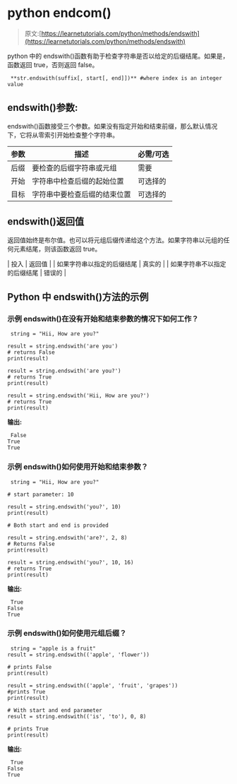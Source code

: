 # python endcom()

> 原文:[https://learnetutorials.com/python/methods/endswith](https://learnetutorials.com/python/methods/endswith)

python 中的 endswith()函数有助于检查字符串是否以给定的后缀结尾。如果是，函数返回 true，否则返回 false。

```
 **str.endswith(suffix[, start[, end]])** #where index is an integer value 

```

## endswith()参数:

endswith()函数接受三个参数。如果没有指定开始和结束前缀，那么默认情况下，它将从零索引开始检查整个字符串。

| 参数 | 描述 | 必需/可选 |
| --- | --- | --- |
| 后缀 | 要检查的后缀字符串或元组 | 需要 |
| 开始 | 字符串中检查后缀的起始位置 | 可选择的 |
| 目标 | 字符串中要检查后缀的结束位置 | 可选择的 |

## endswith()返回值

返回值始终是布尔值。也可以将元组后缀传递给这个方法。如果字符串以元组的任何元素结尾，则该函数返回 true。

| 投入 | 返回值 |
| 如果字符串以指定的后缀结尾 | 真实的 |
| 如果字符串不以指定的后缀结尾 | 错误的 |

## Python 中 endswith()方法的示例

### 示例 endswith()在没有开始和结束参数的情况下如何工作？

```
 string = "Hii, How are you?"

result = string.endswith('are you')
# returns False
print(result)

result = string.endswith('are you?')
# returns True
print(result)

result = string.endswith('Hii, How are you?')
# returns True
print(result) 

```

**输出:**

```
 False
True
True 
```

### 示例 endswith()如何使用开始和结束参数？

```
 string = "Hii, How are you?"

# start parameter: 10

result = string.endswith('you?', 10)
print(result)

# Both start and end is provided

result = string.endswith('are?', 2, 8)
# Returns False
print(result)

result = string.endswith('you?', 10, 16)
# returns True
print(result) 

```

**输出:**

```
 True
False
True 
```

### 示例 endswith()如何使用元组后缀？

```
 string = "apple is a fruit"
result = string.endswith(('apple', 'flower'))

# prints False
print(result)

result = string.endswith(('apple', 'fruit', 'grapes'))
#prints True
print(result)

# With start and end parameter
result = string.endswith(('is', 'to'), 0, 8)

# prints True
print(result) 

```

**输出:**

```
 True
False
True 
```